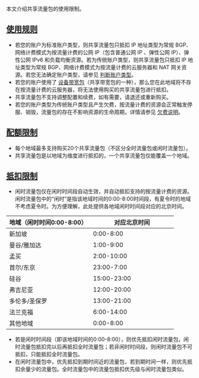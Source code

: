 本文介绍共享流量包的使用限制。

## [使用规则](id:use-limits)
- 若您的账户为标准账户类型，则共享流量包只抵扣 IP 地址类型为常规 BGP、网络计费模式为按流量计费的公网 IP（包含普通公网 IP 、弹性公网 IP）、弹性公网 IPv6 和负载均衡资源。若为传统账户类型，则共享流量包只抵扣 IP 地址类型为常规 BGP、网络计费模式为按流量计费的云服务器和 NAT 网关资源。若您无法确定账户类型，请参见 [判断账户类型](https://cloud.tencent.com/document/product/1199/49090#judge)。
- 若您的账户使用了 [设备带宽包](https://cloud.tencent.com/document/product/684/15245#bwptype)（共享带宽包的一种），那么您在此地域将不存在按流量计费的云服务器，将无法使用购买的共享流量包进行抵扣。
- 共享流量包不支持调整配置和续费，如有需要，请退还或重新购买。
- 若您的账户类型为传统账户类型且产生欠费，按流量计费的资源会正常触发停服、销毁，流量包的存在不影响资源的生命周期，详情请参见 [欠费说明](https://cloud.tencent.com/document/product/1199/41693)。

## [配额限制](id:quota-limits)
- 每个地域最多支持购买20个共享流量包（不区分全时流量包或闲时流量包）。
- 共享流量包是以地域为维度进行抵扣的，一个共享流量包仅能覆盖一个地域。


## [抵扣限制](id:deduction-limits)
- 闲时流量包仅在闲时时间段自动生效，并自动抵扣支持的按流量计费的资源。闲时流量包中的“闲时”是指该地域时间的0:00-8:00时间段，有夏令时的地域不考虑夏令时。为方便理解，此处提供各地域闲时时间段对应的北京时间。
<table>
<thead>
<tr>
<th width="50%">地域（闲时时间0:00-8:00）</th>
<th width="50%" style="text-align:center;">对应北京时间</th>
</tr>
</thead>
<tbody>
<tr>
<td>新加坡</td>
<td>0:00-8:00</td>
</tr>
<tr>
<td>曼谷/雅加达</td>
<td>1:00-9:00</td>
</tr>
<tr>
<td>孟买</td>
<td>2:00-10:00</td>
</tr>
</tr>
<tr>
<td>首尔/东京</td>
<td>23:00-7:00</td>
</tr>
<tr>
<td>硅谷</td>
<td>15:00-23:00</td>
</tr>
<tr>
<td>弗吉尼亚</td>
<td>12:00-20:00</td>
</tr>
<tr>
<td>多伦多/圣保罗</td>
<td>13:00-21:00</td>
</tr>
<tr>
<td>法兰克福</td>
<td>6:00-14:00</td>
</tr>
<tr>
<td>其他地域</td>
<td>0:00-8:00</td>
</tr>
</tbody>
</table>


- 若是闲时时间段（即该地域时间的0:00-8:00），则优先抵扣闲时流量包，闲时流量包抵扣完以后再抵扣全时流量包；若非闲时时间段，则闲时流量包不可抵扣，只能抵扣全时流量包。
- 在闲时流量包中，优先抵扣到期时间近的流量包，若到期时间一样，则优先抵扣余量少的流量包。全时流量包中的流量包抵扣优先级与闲时流量包类似。
